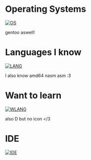 # Operating Systems
[![OS](https://skillicons.dev/icons?i=arch,windows,bsd&perline=4)](https://skillicons.dev)

gentoo aswell!
# Languages I know
[![LANG](https://skillicons.dev/icons?i=c,html,css,js,py,lua,rust,bash,ruby&perline=5)](https://skillicons.dev)

I also know amd64 nasm asm :3
# Want to learn
[![WLANG](https://skillicons.dev/icons?i=cpp,cs,fortran,go,zig,haskell&perline=5)](https://skillicons.dev)

also D but no icon </3
# IDE
[![IDE](https://skillicons.dev/icons?i=neovim,emacs&perline=1)](https//skillicons.dev)
